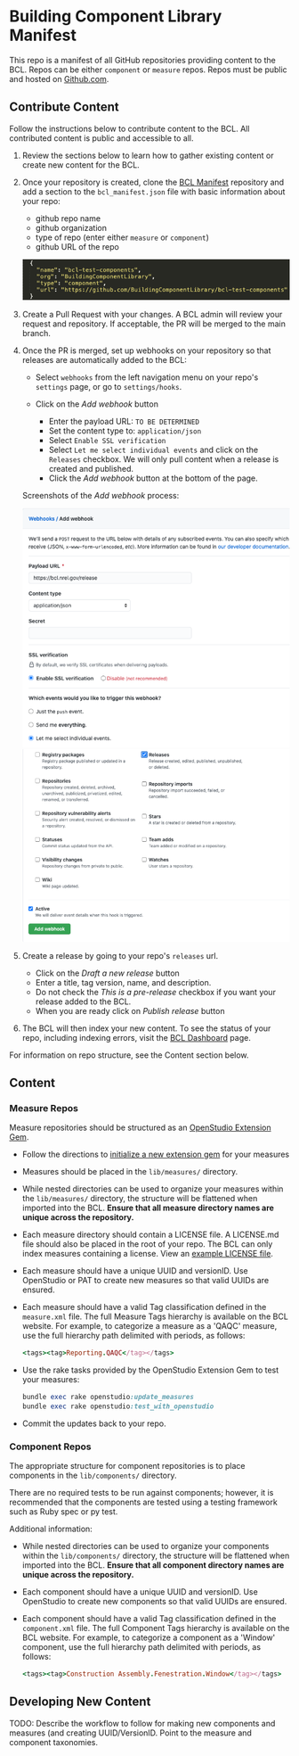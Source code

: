 # Building Component Library Manifest

This repo is a manifest of all GitHub repositories providing content to the BCL.  Repos can be either `component` or `measure` repos.  Repos must be public and hosted on [Github.com](https://github.com).

## Contribute Content

Follow the instructions below to contribute content to the BCL.  All contributed content is public and accessible to all.

1. Review the sections below to learn how to gather existing content or create new content for the BCL.

1. Once your repository is created, clone the [BCL Manifest](https://github.com/BuildingComponentLibrary/bcl-manifest) repository and add a section to the `bcl_manifest.json` file with basic information about your repo:
	- github repo name
	- github organization
	- type of repo (enter either `measure` or `component`)
	- github URL of the repo

	![example manifest](assets/manifest_example.png)

1. Create a Pull Request with your changes.  A BCL admin will review your request and repository.  If acceptable, the PR will be merged to the main branch.

1. Once the PR is merged, set up webhooks on your repository so that releases are automatically added to the BCL:
	- Select `webhooks` from the left navigation menu on your repo's `settings` page, or go to `settings/hooks`.

	- Click on the *Add webhook* button

		- Enter the payload URL: `TO BE DETERMINED`
		- Set the content type to: `application/json`
		- Select `Enable SSL verification`
		- Select `Let me select individual events` and click on the `Releases` checkbox.  We will only pull content when a release is created and published.
		- Click the *Add webhook* button at the bottom of the page.

	Screenshots of the *Add webhook* process:

	![webhook setup part 1](assets/webhook_pt1.png)
	![webhook setup part 2](assets/webhook_pt2.png)


1.  Create a release by going to your repo's `releases` url.

	- Click on the *Draft a new release* button
	- Enter a title, tag version, name, and description.
	- Do not check the *This is a pre-release* checkbox if you want your release added to the BCL.
	- When you are ready click on *Publish release* button

1.  The BCL will then index your new content.  To see the status of your repo, including indexing errors, visit the [BCL Dashboard](https://bcl.nrel.gov/dashboard) page.

For information on repo structure, see the Content section below.


## Content

### Measure Repos

Measure repositories should be structured as an [OpenStudio Extension Gem](https://github.com/NREL/openstudio-extension-gem).

- Follow the directions to [initialize a new extension gem](https://github.com/NREL/openstudio-extension-gem#initializing-a-new-extension-gem) for your measures

- Measures should be placed in the `lib/measures/` directory.

- While nested directories can be used to organize your measures within the `lib/measures/` directory, the structure will be flattened when imported into the BCL.  **Ensure that all measure directory names are unique across the repository.**

- Each measure directory should contain a LICENSE file.  A LICENSE.md file should also be placed in the root of your repo. The BCL can only index measures containing a license. View an [example LICENSE file](https://github.com/NREL/openstudio-extension-gem/blob/develop/LICENSE.md).

- Each measure should have a unique UUID and versionID. Use OpenStudio or PAT to create new measures so that valid UUIDs are ensured.

- Each measure should have a valid Tag classification defined in the `measure.xml` file.  The full Measure Tags hierarchy is available on the BCL website. For example, to categorize a measure as a 'QAQC' measure, use the full hierarchy path delimited with periods, as follows:
	```ruby
	<tags><tag>Reporting.QAQC</tag></tags>
	```


- Use the rake tasks provided by the OpenStudio Extension Gem to test your measures:
	```ruby
	bundle exec rake openstudio:update_measures
	bundle exec rake openstudio:test_with_openstudio
	```

- Commit the updates back to your repo.

### Component Repos

The appropriate structure for component repositories is to place components in the `lib/components/` directory.

There are no required tests to be run against components; however, it is recommended that the components are tested using a testing framework such as Ruby spec or py test.

Additional information:

- While nested directories can be used to organize your components within the `lib/components/` directory, the structure will be flattened when imported into the BCL.  **Ensure that all component directory names are unique across the repository.**

- Each component should have a unique UUID and versionID. Use OpenStudio to create new components so that valid UUIDs are ensured.

- Each component should have a valid Tag classification defined in the `component.xml` file. The full Component Tags hierarchy is available on the BCL website. For example, to categorize a component as a 'Window' component, use the full hierarchy path delimited with periods, as follows:
	```ruby
	<tags><tag>Construction Assembly.Fenestration.Window</tag></tags>
	```

## Developing New Content

TODO: Describe the workflow to follow for making new components and measures (and creating UUID/VersionID.  Point to the measure and component taxonomies.
